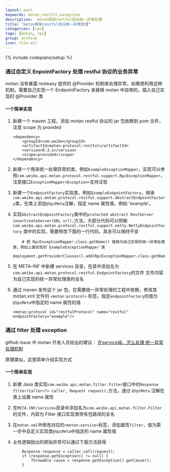 ```yaml
---
layout: post
keywords: motan,restful,exception
description:  motan框架restful协议统一异常处理
title: "motan框架restful协议统一异常处理"
categories: [rpc]
tags: [motan, rpc]
group: archive
icon: file-alt
---
```

{% include codepiano/setup %}

### 通过自定义 EnpointFactory 处理 restful 协议的业务异常

motan 没有暴露 resteasy 提供的 @Provider 机制来处理异常，如果想利用这种机制，需要自己实现一个 EndpointFactory 来替换 motan 中自带的，插入自己实现的 @Provider 类

#### 一个简单实现

1. 新建一个 maven 工程，添加 motan restful 协议的 jar 包依赖到 pom 文件，注意 scope 为 provided

    ```
    <dependency>
        <groupId>com.weibo</groupId>
        <artifactId>motan-protocol-restful</artifactId>
        <version>0.3.1</version>
        <scope>provided</scope>
    </dependency>
    ```
1. 新建一个用来统一处理异常的类，例如`ExampleExceptionMapper`，实现可以参照`com.weibo.api.motan.protocol.restful.support.RpcExceptionMapper`，注意接口`ExceptionMapper<Exception>`支持泛型
1. 新建一个`EndpointFactory`实现类，例如`ExampleEndpointFactory`，继承`com.weibo.api.motan.protocol.restful.support.AbstractEndpointFactory`类，在类上添加`@SpiMeta`注解，指定 name 属性值，例如 'example'。
1. 实现`AbstractEndpointFactory`类中的`protected abstract RestServer innerCreateServer(URL url);`方法，大部分代码可以照搬`com.weibo.api.motan.protocol.restful.support.netty.NettyEndpointFactory` 类中的实现，需要修改下面的一行代码，其余可以保持不变

    ```
        # 把 RpcExceptionMapper.class.getName() 替换为自己实现的统一异常处理类，例如上面实现的`ExampleExceptionMapper`类
        deployment.getProviderClasses().add(RpcExceptionMapper.class.getName());
    ```
1. 在 META-INF 中新建 services 目录，在其中添加名为 `com.weibo.api.motan.protocol.restful.EndpointFactory`的文件 文件内容为自己实现的统一异常处理类的全名
1. 通过 maven 发布这个 jar 包，在需要统一异常处理的工程中依赖，修改其 motan.xml 文件的 `<motan:protocol>` 标签，指定`endpointFactory`的值为`@SpiMeta`中指定的 name 属性的值

    ```
    <motan:protocol id="restfulProtocol" name="restful" endpointFactory="example"/>
    ```

### 通过 filter 处理 exception

github issue 中 motan 开发人员给出的建议： [在service端，怎么处理 统一异常处理机制](https://github.com/weibocom/motan/issues/433)

原理类似，这里简单介绍实现方式

#### 一个简单实现

1. 新建 Java 类实现`com.weibo.api.motan.filter.Filter`接口中的`Response filter(Caller<?> caller, Request request);`方法，通过 `@SpiMeta` 注解在类上设置 name 属性
1. 在`META-INF/services`目录中添加名为`com.weibo.api.motan.filter.Filter`的文件，内容为 Filter 接口实现类带有包路径的全名
1. 在`motan.xml`中修改对应的`<motan:service>`标签，添加属性`filter`，值为第一步中自定义实现类`@SpiMeta`中指定的 name 属性值
1. 业务逻辑抛出的原始异常可以通过下面方法获得

    ```
        Response response = caller.call(request);
        if (response.getException() != null) {
            Throwable cause = response.getException().getCause();
        }
    ```
